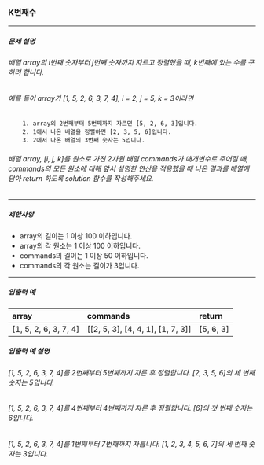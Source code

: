 ### K번째수

*** 

##### 문제 설명
###### 배열 array의 i번째 숫자부터 j번째 숫자까지 자르고 정렬했을 때, k번째에 있는 수를 구하려 합니다.
###### 예를 들어 array가 [1, 5, 2, 6, 3, 7, 4], i = 2, j = 5, k = 3이라면
        1. array의 2번째부터 5번째까지 자르면 [5, 2, 6, 3]입니다.
        2. 1에서 나온 배열을 정렬하면 [2, 3, 5, 6]입니다.
        3. 2에서 나온 배열의 3번째 숫자는 5입니다.
###### 배열 array, [i, j, k]를 원소로 가진 2차원 배열 commands가 매개변수로 주어질 때, commands의 모든 원소에 대해 앞서 설명한 연산을 적용했을 때 나온 결과를 배열에 담아 return 하도록 solution 함수를 작성해주세요.

***

##### 제한사항
* array의 길이는 1 이상 100 이하입니다.
* array의 각 원소는 1 이상 100 이하입니다.
* commands의 길이는 1 이상 50 이하입니다.
* commands의 각 원소는 길이가 3입니다.

*** 

##### 입출력 예
array	                |commands                           |	return  |
|:--                  |:--                                |:--
[1, 5, 2, 6, 3, 7, 4]	|[[2, 5, 3], [4, 4, 1], [1, 7, 3]]	|[5, 6, 3]|

##### 입출력 예 설명
###### [1, 5, 2, 6, 3, 7, 4]를 2번째부터 5번째까지 자른 후 정렬합니다. [2, 3, 5, 6]의 세 번째 숫자는 5입니다.
###### [1, 5, 2, 6, 3, 7, 4]를 4번째부터 4번째까지 자른 후 정렬합니다. [6]의 첫 번째 숫자는 6입니다.
###### [1, 5, 2, 6, 3, 7, 4]를 1번째부터 7번째까지 자릅니다. [1, 2, 3, 4, 5, 6, 7]의 세 번째 숫자는 3입니다.
